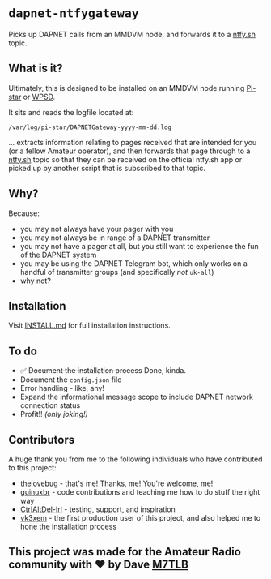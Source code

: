 # `dapnet-ntfygateway`

Picks up DAPNET calls from an MMDVM node, and forwards it to a [ntfy.sh](https://ntfy.sh/) topic.

## What is it?

Ultimately, this is designed to be installed on an MMDVM node running [Pi-star](http://www.pistar.uk/) or [WPSD](https://wpsd.radio/).

It sits and reads the logfile located at:

`/var/log/pi-star/DAPNETGateway-yyyy-mm-dd.log`

... extracts information relating to pages received that are intended for you (or a fellow Amateur operator), and then forwards that page through to a [ntfy.sh](https://ntfy.sh/) topic so that they can be received on the official ntfy.sh app or picked up by another script that is subscribed to that topic.

## Why?

Because:

* you may not always have your pager with you
* you may not always be in range of a DAPNET transmitter
* you may not have a pager at all, but you still want to experience the fun of the DAPNET system
* you may be using the DAPNET Telegram bot, which only works on a handful of transmitter groups (and specifically *not* `uk-all`)
* why not?

## Installation

Visit [INSTALL.md](INSTALL.md) for full installation instructions.

## To do

* ✅ ~~Document the installation process~~ Done, kinda.
* Document the `config.json` file
* Error handling - like, any!
* Expand the informational message scope to include DAPNET network connection status
* Profit!! *(only joking!)*

## Contributors

A huge thank you from me to the following individuals who have contributed to this project:

* [thelovebug](https://github.com/thelovebug) - that's me!  Thanks, me!  You're welcome, me!
* [guinuxbr](https://github.com/guinuxbr) - code contributions and teaching me how to do stuff the right way
* [CtrlAltDel-Irl](https://github.com/CtrlAltDel-Irl) - testing, support, and inspiration
* [vk3xem](https://github.com/vk3xem) - the first production user of this project, and also helped me to hone the installation process

## This project was made for the Amateur Radio community with ❤ by Dave [M7TLB](https://qrz.com/db/M7TLB)
